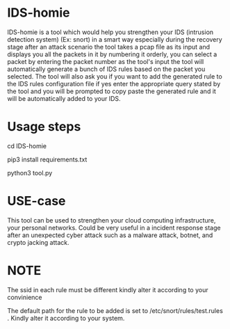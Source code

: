 # IDS-homie

IDS-homie is a tool which would help you strengthen your IDS (intrusion detection system) (Ex: snort) in a smart way especially during the recovery stage after an attack scenario the tool takes a pcap file as its input and displays you all the packets in it by numbering it orderly, you can select a packet by entering the packet number as the tool's input the tool will automatically generate a bunch of IDS rules based on the packet you selected. The tool will also ask you if you want to add the generated rule to the IDS rules configuration file if yes enter the appropriate query stated by the tool and you will be prompted to copy paste the generated rule and it will be automatically added to your IDS.

# Usage steps

cd IDS-homie

pip3 install requirements.txt

python3 tool.py

# USE-case

This tool can be used to strengthen your cloud computing infrastructure, your personal networks. Could be very useful in a incident response stage after an unexpected cyber attack such as a malware attack, botnet, and crypto jacking attack.

# NOTE

The ssid in each rule must be different kindly alter it according to your convinience

The default path for the rule to be added is set to /etc/snort/rules/test.rules . Kindly alter it according to your system.




